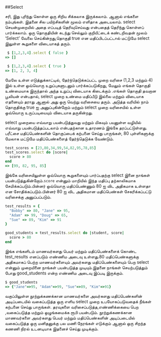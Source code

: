 
##Select

சரி, இது புரிந்து கொள்ள ஒரு சிறிய சிக்கலாக இருக்கலாம். ஆனால் எங்களை நம்புங்கள். இதனை சில பயிற்சிகளின் மூலம் எளிதாக அடையலாம். select செயன்முறையில் அதை எப்படித் தெரிவுசெய்வது என்பதைத் தெரிந்து கொள்ளப்  பார்க்கலாம். ஒரு தொகுதியின் கடந்து செல்லும் குறியீட்டைக் கண்டறிவதன் மூலம் ‘Select’ வேலை செய்கின்றது,தொகுதி true என மதிப்பிடப்பட்டால் மட்டுமே select இலுள்ள கூறுகளை விடையாகத்  தரும்.

```ruby
 $ [1,2,3,4].select { false }
=> []

 $ [1,2,3,4].select { true }
=> [1, 2, 3, 4]
```

மேலே உள்ள எடுத்துக்காட்டில், தேர்ந்தெடுக்கப்பட்ட முறை வரிசை (1,2,3 மற்றும் 4) இல் உள்ள ஒவ்வொரு உறுப்புகளுடனும் பார்க்கப்படுகிறது, மேலும் எங்கள் தொகுதி உண்மையாக இருந்தால் அந்த உறுப்பு விடையாக கிடைக்கும் .எங்கள் தொகுதி தவறான பூலியன் என்பதால், select முறை உண்மை மதிப்பீடு இல்லை மற்றும் விடையாக எதனையும் தராது ஆனால் அது ஒரு வெற்று வரிசையை தரும். அடுத்த வரியில் நாம் தொகுதிக்கு true ஐ  அனுப்புகின்றோம் மற்றும் select  முறை வரிசையில் உள்ள ஒவ்வொரு உருப்படியையும் விடையாக தருகின்றது.

select முறையை எவ்வாறு பயன்படுத்துவது மற்றும்  மிகவும் பயனுள்ள வழியில் எவ்வாறு பயன்படுத்தப்படலாம் என்பதற்கான உதாரணம் இங்கே தரப்பட்டுள்ளது.  பரீட்சை  மதிப்பெண்களின் தொகுப்பைக்  கற்பனை செய்து பாருங்கள், 80 புள்ளிகளுக்கு மேலாக மட்டுமே மதிப்பெண்களைத் தேர்ந்தெடுக்க வேண்டும்.

```ruby
test_scores = [23,80,34,99,54,82,95,78,85]
test_scores.select do |score|
  score > 80
end
=> [99, 82, 95, 85]
```

இங்கே வரிசையிலுள்ள ஒவ்வொரு கூறுகளையும் பார்ப்பதற்கு select இனை நாங்கள் பயன்படுத்துகின்றோம்.`score` என்னும் மாறியில் இந்த மதிப்பு தற்காலிகமாக சேமிக்கப்படும்.பின்னர் ஒவ்வொரு மதிப்பெண்ணும் 80 ஐ விட அதிகமாக உள்ளதா என சோதிக்கப்படும்.பின்னர் 80 ஐ விட அதிகமான மதிப்பெண்கள் சேகரிக்கப்பட்டு வரிசைக்கு அனுப்பப்படும்.

```ruby
test_results = {
  "Bobby" => 80, "Jane" => 95,
  "Adam" => 99, "Doug" => 65,
  "Sue" => 89, "Kim" => 91
}

good_students = test_results.select do |student, score|
  score > 80
end
```

இங்க எங்களிடம் மாணவர்களது பெயர் மற்றும் மதிப்பெண்களைக் கொண்ட test_results எனப்படும் எண்ணிம அடைவு உள்ளது.80   மதிப்பெண்களுக்கு அதிகமாகப் பெற்ற மாணவர்களையும் அவர்களது மதிப்பெண்களையும் பெற select என்னும் முறையினை நாங்கள் பயன்படுத்த முடியும்.இதனை நாங்கள் செயற்படுத்தும் போது good_students என்ற எண்ணிம அடைவு இப்படி இருக்கும்.

```ruby
$ good_students
=> {"Jane"=>95, "Adam"=>99, "Sue"=>89, "Kim"=>91}
```

வகுப்பிலுள்ள நூற்றுக்கணக்கான மாணவர்களை அவர்களது மதிப்பெண்களின் அடிப்படையில் வகைப்படுத்த ஒரு எளிய select  முறை உபயோகப்படுவதைக் நீங்கள் கற்பனை செய்து பாருங்கள். தரவுகளை வரிசைப்படுத்த,எண்ணிக்கையை பெற ,வகைப்படுத்த மற்றும் ஒழுங்கமைக்க ரூபி பயன்படும். நூற்றுக்கணக்கான மாணவர்களை அவர்களது பெயர் மற்றும் மதிப்பெண்களின் அடிப்படையில் வகைப்படுத்த ஒரு மனிதனுக்கு பல மணி நேரங்கள் எடுக்கும் ஆனால் ஒரு சிறந்த கணணி நிரல் உடனடியாக இதனைச் செய்து முடிக்கும்.


